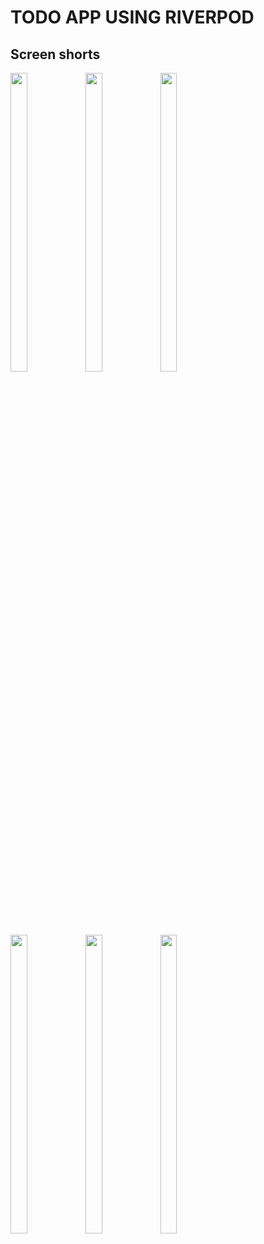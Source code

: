 #  TODO APP USING RIVERPOD

## Screen shorts 
<p float="center">
  <img src = "https://github.com/user-attachments/assets/feabd2c4-b7ab-4b11-8a48-ba72369caaa2" width = 23% height = 35%>
    <img src = "https://github.com/user-attachments/assets/19047d75-410e-4b82-8349-3e6dbe070af8" width = 23% height = 35%>
    <img src = "https://github.com/user-attachments/assets/b3d843d2-fd4c-4401-b58c-f08887d90b09" width = 23% height = 35%>
  </p>

<p float="center">
  <img src = "https://github.com/user-attachments/assets/16d82e37-f8ea-4e2f-b9f7-cb3de807806f" width = 23% height = 35%>
    <img src = "https://github.com/user-attachments/assets/e2b2d2e1-1f4f-4322-a1c5-91dd52ed9be1" width = 23% height = 35%>
    <img src = "https://github.com/user-attachments/assets/7b0e9336-84fb-4867-a904-b8430c4a20fc" width = 23% height = 35%>
  </p>
  
